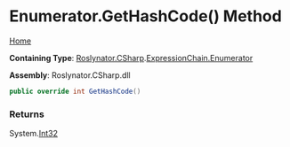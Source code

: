 # Enumerator\.GetHashCode\(\) Method <a name="_Top"></a>

[Home](../../../../../README.md)

**Containing Type**: [Roslynator.CSharp](../../../README.md#_Top)\.[ExpressionChain.Enumerator](../README.md#_Top)

**Assembly**: Roslynator\.CSharp\.dll

```csharp
public override int GetHashCode()
```

### Returns

System\.[Int32](https://docs.microsoft.com/en-us/dotnet/api/system.int32)


